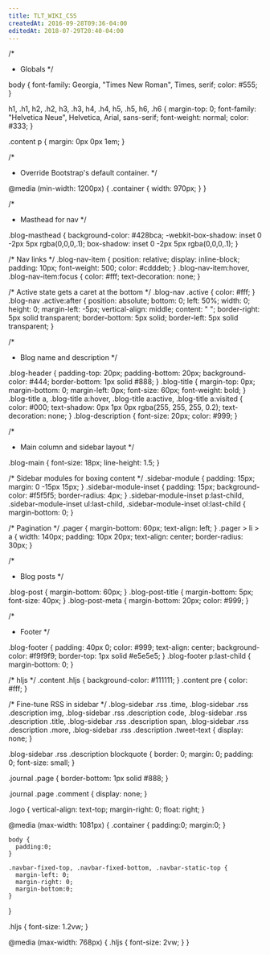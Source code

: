 ```yaml
---
title: TLT_WIKI_CSS
createdAt: 2016-09-28T09:36-04:00
editedAt: 2018-07-29T20:40-04:00
---
```


/*
 * Globals
 */

body {
  font-family: Georgia, "Times New Roman", Times, serif;
  color: #555;
}

h1, .h1,
h2, .h2,
h3, .h3,
h4, .h4,
h5, .h5,
h6, .h6 {
  margin-top: 0;
  font-family: "Helvetica Neue", Helvetica, Arial, sans-serif;
  font-weight: normal;
  color: #333;
}

.content p {
  margin: 0px 0px 1em;
}

/*
 * Override Bootstrap's default container.
 */

@media (min-width: 1200px) {
  .container {
    width: 970px;
  }
}


/*
 * Masthead for nav
 */

.blog-masthead {
  background-color: #428bca;
  -webkit-box-shadow: inset 0 -2px 5px rgba(0,0,0,.1);
          box-shadow: inset 0 -2px 5px rgba(0,0,0,.1);
}

/* Nav links */
.blog-nav-item {
  position: relative;
  display: inline-block;
  padding: 10px;
  font-weight: 500;
  color: #cdddeb;
}
.blog-nav-item:hover,
.blog-nav-item:focus {
  color: #fff;
  text-decoration: none;
}

/* Active state gets a caret at the bottom */
.blog-nav .active {
  color: #fff;
}
.blog-nav .active:after {
  position: absolute;
  bottom: 0;
  left: 50%;
  width: 0;
  height: 0;
  margin-left: -5px;
  vertical-align: middle;
  content: " ";
  border-right: 5px solid transparent;
  border-bottom: 5px solid;
  border-left: 5px solid transparent;
}


/*
 * Blog name and description
 */

.blog-header {
  padding-top: 20px;
  padding-bottom: 20px;
  background-color: #444;
  border-bottom: 1px solid #888;
}
.blog-title {
  margin-top: 0px;
  margin-bottom: 0;
  margin-left: 0px;
  font-size: 60px;
  font-weight: bold;
}
.blog-title a, .blog-title a:hover, .blog-title a:active, .blog-title a:visited {
  color: #000;
  text-shadow: 0px 1px 0px rgba(255, 255, 255, 0.2);
  text-decoration: none;
}
.blog-description {
  font-size: 20px;
  color: #999;
}


/*
 * Main column and sidebar layout
 */

.blog-main {
  font-size: 18px;
  line-height: 1.5;
}

/* Sidebar modules for boxing content */
.sidebar-module {
  padding: 15px;
  margin: 0 -15px 15px;
}
.sidebar-module-inset {
  padding: 15px;
  background-color: #f5f5f5;
  border-radius: 4px;
}
.sidebar-module-inset p:last-child,
.sidebar-module-inset ul:last-child,
.sidebar-module-inset ol:last-child {
  margin-bottom: 0;
}



/* Pagination */
.pager {
  margin-bottom: 60px;
  text-align: left;
}
.pager > li > a {
  width: 140px;
  padding: 10px 20px;
  text-align: center;
  border-radius: 30px;
}


/*
 * Blog posts
 */

.blog-post {
  margin-bottom: 60px;
}
.blog-post-title {
  margin-bottom: 5px;
  font-size: 40px;
}
.blog-post-meta {
  margin-bottom: 20px;
  color: #999;
}


/*
 * Footer
 */

.blog-footer {
  padding: 40px 0;
  color: #999;
  text-align: center;
  background-color: #f9f9f9;
  border-top: 1px solid #e5e5e5;
}
.blog-footer p:last-child {
  margin-bottom: 0;
}


/* hljs */
.content .hljs {
  background-color: #111111;
}
.content pre {
  color: #fff;
}

/* Fine-tune RSS in sidebar */
.blog-sidebar .rss .time,
.blog-sidebar .rss .description img,
.blog-sidebar .rss .description code,
.blog-sidebar .rss .description .title,
.blog-sidebar .rss .description span,
.blog-sidebar .rss .description .more,
.blog-sidebar .rss .description .tweet-text
{
  display: none;
}

.blog-sidebar .rss .description blockquote {
  border: 0;
  margin: 0;
  padding: 0;
  font-size: small;
}

.journal .page {
  border-bottom: 1px solid #888;
}

.journal .page .comment { display: none; }

.logo {
  vertical-align: text-top;
  margin-right: 0;
  float: right;
}

@media (max-width: 1081px) {
    .container {
      padding:0;
      margin:0;
    }

    body {
      padding:0;
    }

    .navbar-fixed-top, .navbar-fixed-bottom, .navbar-static-top {
      margin-left: 0;
      margin-right: 0;
      margin-bottom:0;
    }
}

.hljs {
  font-size: 1.2vw;
}

@media (max-width: 768px) {
  .hljs {
    font-size: 2vw;
  }
}

